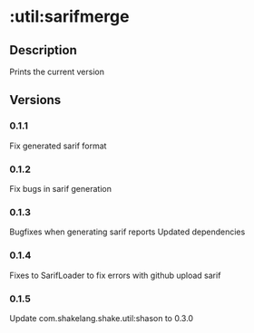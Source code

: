 # :util:sarifmerge
## Description
Prints the current version
## Versions
### 0.1.1
Fix generated sarif format
### 0.1.2
Fix bugs in sarif generation
### 0.1.3
Bugfixes when generating sarif reports
Updated dependencies
### 0.1.4
Fixes to SarifLoader to fix errors with github upload sarif
### 0.1.5
Update com.shakelang.shake.util:shason to 0.3.0